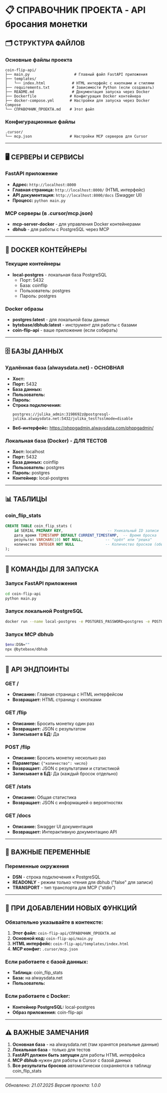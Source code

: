 # 📋 СПРАВОЧНИК ПРОЕКТА - API бросания монетки

## 🗂️ СТРУКТУРА ФАЙЛОВ

### Основные файлы проекта
```
coin-flip-api/
├── main.py                    # Главный файл FastAPI приложения
├── templates/
│   └── index.html            # HTML интерфейс с кнопками и стилями
├── requirements.txt          # Зависимости Python (если создавать)
├── README.md                 # Документация запуска через Docker
├── Dockerfile               # Конфигурация Docker контейнера
├── docker-compose.yml       # Настройки для запуска через Docker Compose
└── СПРАВОЧНИК_ПРОЕКТА.md    # Этот файл
```

### Конфигурационные файлы
```
.cursor/
└── mcp.json                 # Настройки MCP серверов для Cursor
```

---

## 🖥️ СЕРВЕРЫ И СЕРВИСЫ

### FastAPI приложение
- **Адрес:** `http://localhost:8000`
- **Главная страница:** `http://localhost:8000/` (HTML интерфейс)
- **API документация:** `http://localhost:8000/docs` (Swagger UI)
- **Процесс:** `python main.py`

### MCP серверы (в .cursor/mcp.json)
- **mcp-server-docker** - для управления Docker контейнерами
- **dbhub** - для работы с PostgreSQL через MCP

---

## 🐳 DOCKER КОНТЕЙНЕРЫ

### Текущие контейнеры
- **local-postgres** - локальная база PostgreSQL
  - Порт: 5432
  - База: coinflip
  - Пользователь: postgres
  - Пароль: postgres

### Docker образы
- **postgres:latest** - для локальной базы данных
- **bytebase/dbhub:latest** - инструмент для работы с базами
- **coin-flip-api** - ваше приложение (если собирать)

---

## 🗄️ БАЗЫ ДАННЫХ

### Удалённая база (alwaysdata.net) - ОСНОВНАЯ
- **Хост:** 
- **Порт:** 5432
- **База данных:** 
- **Пользователь:** 
- **Пароль:** 
- **Строка подключения:** 
  ```
  postgres://julika_admin:3198692z@postgresql-julika.alwaysdata.net:5432/julika_test?sslmode=disable
  ```
- **Веб-интерфейс:** https://phppgadmin.alwaysdata.com/phppgadmin/

### Локальная база (Docker) - ДЛЯ ТЕСТОВ
- **Хост:** localhost
- **Порт:** 5432
- **База данных:** coinflip
- **Пользователь:** postgres
- **Пароль:** postgres
- **Контейнер:** local-postgres

---

## 📊 ТАБЛИЦЫ

### coin_flip_stats
```sql
CREATE TABLE coin_flip_stats (
    id SERIAL PRIMARY KEY,                    -- Уникальный ID записи
    дата_время TIMESTAMP DEFAULT CURRENT_TIMESTAMP,  -- Время броска
    результат VARCHAR(10) NOT NULL,          -- "орёл" или "решка"
    количество INTEGER NOT NULL              -- Количество бросков (обычно 1)
);
```

---

## 🚀 КОМАНДЫ ДЛЯ ЗАПУСКА

### Запуск FastAPI приложения
```bash
cd coin-flip-api
python main.py
```

### Запуск локальной PostgreSQL
```bash
docker run --name local-postgres -e POSTGRES_PASSWORD=postgres -e POSTGRES_USER=postgres -e POSTGRES_DB=coinflip -p 5432:5432 -d postgres
```

### Запуск MCP dbhub
```bash
$env:DSN=""
npx @bytebase/dbhub
```

---

## 🔧 API ЭНДПОИНТЫ

### GET /
- **Описание:** Главная страница с HTML интерфейсом
- **Возвращает:** HTML страницу с кнопками

### GET /flip
- **Описание:** Бросить монетку один раз
- **Возвращает:** JSON с результатом
- **Записывает в БД:** Да

### POST /flip
- **Описание:** Бросить монетку несколько раз
- **Параметры:** `{"количество": число}`
- **Возвращает:** JSON с результатами и статистикой
- **Записывает в БД:** Да (каждый бросок отдельно)

### GET /stats
- **Описание:** Общая статистика
- **Возвращает:** JSON с информацией о вероятностях

### GET /docs
- **Описание:** Swagger UI документация
- **Возвращает:** Интерактивную документацию API

---

## 🔑 ВАЖНЫЕ ПЕРЕМЕННЫЕ

### Переменные окружения
- **DSN** - строка подключения к PostgreSQL
- **READONLY** - режим только чтения для dbhub ("false" для записи)
- **TRANSPORT** - тип транспорта для MCP ("stdio")

---

## 📝 ПРИ ДОБАВЛЕНИИ НОВЫХ ФУНКЦИЙ

### Обязательно указывайте в контексте:
1. **Этот файл:** `coin-flip-api/СПРАВОЧНИК_ПРОЕКТА.md`
2. **Основной код:** `coin-flip-api/main.py`
3. **HTML интерфейс:** `coin-flip-api/templates/index.html`
4. **MCP конфиг:** `.cursor/mcp.json`

### Если работаете с базой данных:
- **Таблица:** coin_flip_stats
- **База:**  на alwaysdata.net
- **Пользователь:** 

### Если работаете с Docker:
- **Контейнер PostgreSQL:** local-postgres
- **Образ приложения:** coin-flip-api

---

## ⚠️ ВАЖНЫЕ ЗАМЕЧАНИЯ

1. **Основная база** - на alwaysdata.net (там хранятся реальные данные)
2. **Локальная база** - только для тестов
3. **FastAPI должен быть запущен** для работы HTML интерфейса
4. **MCP dbhub** нужен для работы в Cursor с базой данных
5. **Все результаты бросков** автоматически сохраняются в таблицу coin_flip_stats

---

*Обновлено: 21.07.2025*
*Версия проекта: 1.0.0* 
